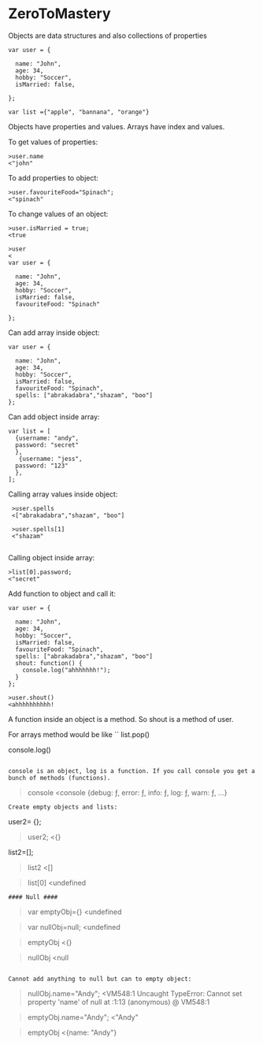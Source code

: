 # ZeroToMastery

Objects are data structures and also collections of properties

```
var user = {

  name: "John",
  age: 34,
  hobby: "Soccer",
  isMarried: false,

};

var list ={"apple", "bannana", "orange"}
```

Objects have properties and values. Arrays have index and values.

To get values of properties: 

```
>user.name
<"john"

```

To add properties to object: 

```
>user.favouriteFood="Spinach";
<"spinach"

```
To change values of an object:

```
>user.isMarried = true;
<true

>user
<
var user = {

  name: "John",
  age: 34,
  hobby: "Soccer",
  isMarried: false,
  favouriteFood: "Spinach"

};

```

Can add array inside object:

```
var user = {

  name: "John",
  age: 34,
  hobby: "Soccer",
  isMarried: false,
  favouriteFood: "Spinach",
  spells: ["abrakadabra","shazam", "boo"]
};

```

Can add object inside array: 

```
var list = [
  {username: "andy",
  password: "secret"
  },
   {username: "jess",
  password: "123"
  },
];  

```

 Calling array values inside object: 
 
``` 
 >user.spells
 <["abrakadabra","shazam", "boo"]
 
 >user.spells[1]
 <"shazam"
 
 ```
 
 Calling object inside array: 
 
 ```
 >list[0].password;
 <"secret"

```
Add function to object and call it: 

```
var user = {

  name: "John",
  age: 34,
  hobby: "Soccer",
  isMarried: false,
  favouriteFood: "Spinach",
  spells: ["abrakadabra","shazam", "boo"]
  shout: function() {
    console.log("ahhhhhhh!");
  }
};

>user.shout()
<ahhhhhhhhhh!

```

A function inside an object is a method. So shout is a method of user. 

For arrays method would be like
``
list.pop()

console.log()
```

console is an object, log is a function. If you call console you get a bunch of methods (functions). 

```
>console
<console {debug: ƒ, error: ƒ, info: ƒ, log: ƒ, warn: ƒ, …}

```
Create empty objects and lists: 

```
user2= {};

>user2;
<{}

list2=[];

>list2
<[]

>list[0]
<undefined

```
#### Null ####

```
>var emptyObj={}
<undefined

>var nullObj=null;
<undefined

>emptyObj
<{}

>nullObj
<null
```

Cannot add anything to null but can to empty object: 

```
>nullObj.name="Andy";
<VM548:1 Uncaught TypeError: Cannot set property 'name' of null
    at <anonymous>:1:13
(anonymous) @ VM548:1


>emptyObj.name="Andy";
<"Andy"

>emptyObj
<{name: "Andy"}

```
